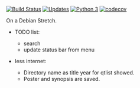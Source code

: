 [![Build Status](https://travis-ci.org/hpfn/movie_plist.svg?branch=master)](https://travis-ci.org/hpfn/movie_plist)
[![Updates](https://pyup.io/repos/github/hpfn/movie_plist/shield.svg)](https://pyup.io/repos/github/hpfn/movie_plist/)
[![Python 3](https://pyup.io/repos/github/hpfn/movie_plist/python-3-shield.svg)](https://pyup.io/repos/github/hpfn/movie_plist/)
[![codecov](https://codecov.io/gh/hpfn/movie_plist/branch/master/graph/badge.svg)](https://codecov.io/gh/hpfn/movie_plist)


On a Debian Stretch.

 - TODO list: 
    - search
    - update status bar from menu
 
- less internet:
  - Directory name as title year for qtlist showed.
  - Poster and synopsis are saved.